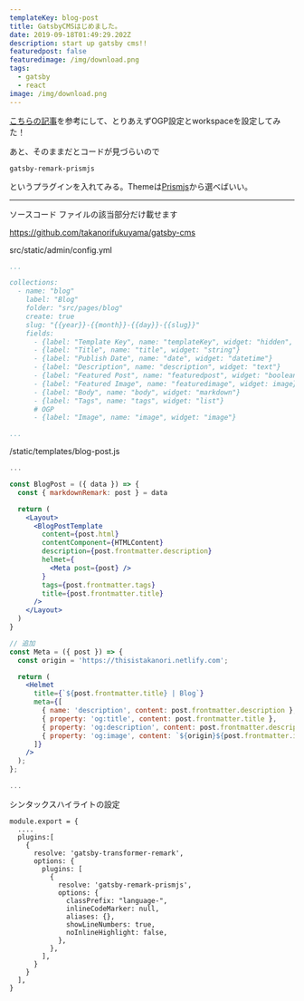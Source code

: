 ```yaml
---
templateKey: blog-post
title: GatsbyCMSはじめました。
date: 2019-09-18T01:49:29.202Z
description: start up gatsby cms!!
featuredpost: false
featuredimage: /img/download.png
tags:
  - gatsby
  - react
image: /img/download.png
---
```

[こちらの記事](https://shibe97.com/blog/gatsby-netlify-cms/)を参考にして、とりあえずOGP設定とworkspaceを設定してみた！

あと、そのままだとコードが見づらいので

 `gatsby-remark-prismjs`

というプラグインを入れてみる。Themeは[Prismjs](https://prismjs.com/)から選べばいい。

- - -

ソースコード
ファイルの該当部分だけ載せます

<https://github.com/takanorifukuyama/gatsby-cms>

src/static/admin/config.yml

```yaml
...

collections:
  - name: "blog"
    label: "Blog"
    folder: "src/pages/blog"
    create: true
    slug: "{{year}}-{{month}}-{{day}}-{{slug}}"
    fields:
      - {label: "Template Key", name: "templateKey", widget: "hidden", default: "blog-post"}
      - {label: "Title", name: "title", widget: "string"}
      - {label: "Publish Date", name: "date", widget: "datetime"}
      - {label: "Description", name: "description", widget: "text"}
      - {label: "Featured Post", name: "featuredpost", widget: "boolean"}
      - {label: "Featured Image", name: "featuredimage", widget: image}
      - {label: "Body", name: "body", widget: "markdown"}
      - {label: "Tags", name: "tags", widget: "list"}
      # OGP
      - {label: "Image", name: "image", widget: "image"}

...
```

/static/templates/blog-post.js

```jsx
...

const BlogPost = ({ data }) => {
  const { markdownRemark: post } = data

  return (
    <Layout>
      <BlogPostTemplate
        content={post.html}
        contentComponent={HTMLContent}
        description={post.frontmatter.description}
        helmet={
          <Meta post={post} />
        }
        tags={post.frontmatter.tags}
        title={post.frontmatter.title}
      />
    </Layout>
  )
}

// 追加
const Meta = ({ post }) => {
  const origin = 'https://thisistakanori.netlify.com';

  return (
    <Helmet
      title={`${post.frontmatter.title} | Blog`}
      meta={[
        { name: 'description', content: post.frontmatter.description },
        { property: 'og:title', content: post.frontmatter.title },
        { property: 'og:description', content: post.frontmatter.description },
        { property: 'og:image', content: `${origin}${post.frontmatter.image}` },
      ]}
    />
  );
};

...
```

シンタックスハイライトの設定
```
module.export = {
  ....
  plugins:[
    {
      resolve: 'gatsby-transformer-remark',
      options: {
        plugins: [
          {
            resolve: 'gatsby-remark-prismjs',
            options: {
              classPrefix: "language-",
              inlineCodeMarker: null,
              aliases: {},
              showLineNumbers: true,
              noInlineHighlight: false,
            },
          },
        ],
      }
    }
  ],
}

